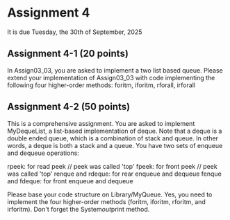 # Assignment 4

It is due Tuesday, the 30th of September, 2025

## Assignment 4-1 (20 points)

In Assign03_03, you are asked to implement a two list
based queue. Please extend your implementation of Assign03_03
with code implementing the following four higher-order methods:
foritm, iforitm, rforall, irforall

## Assignment 4-2 (50 points)

This is a comprehensive assignment. You are asked to implement
MyDequeList, a list-based implementation of deque. Note that a
deque is a double ended queue, which is a combination of stack
and queue. In other words, a deque is both a stack and a queue.
You have two sets of enqueue and dequeue operations:

rpeek: for read peek // peek was called 'top'
fpeek: for front peek // peek was called 'top'
renque and rdeque: for rear enqueue and dequeue
fenque and fdeque: for front enqueue and dequeue

Please base your code structure on Library/MyQueue. Yes, you
need to implement the four higher-order methods (foritm, iforitm,
rforitm, and irforitm). Don't forget the System$out$print method.

